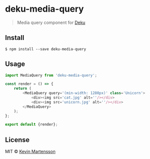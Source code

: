 # deku-media-query

> Media query component for [Deku](https://github.com/dekujs/deku)


## Install

```
$ npm install --save deku-media-query
```


## Usage

```js
import MediaQuery from 'deku-media-query';

const render = () => {
	return (
		<MediaQuery query='(min-width: 1280px)' class='Unicorn'>
			<div><img src='cat.jpg' alt=''/></div>
			<div><img src='unicorn.jpg' alt=''/></div>
		</MediaQuery>
	);
};

export default {render};
```


## License

MIT © [Kevin Martensson](http://github.com/kevva)
